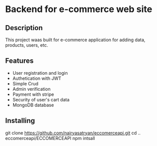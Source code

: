 # Backend for e-commerce web site

## Description

This project waas built for e-commerce application for adding data, products, users, etc.



## Features

- User registration and login
- Authetication with JWT
- Simple Crud
- Admin verification
- Payment with stripe
- Security of user's cart data
- MongoDB database

## Installing
  git clone https://github.com/nairyasatryan/eccomerceapi.git
cd .. eccomerceapi/ECCOMERCEAPI
npm intsall




